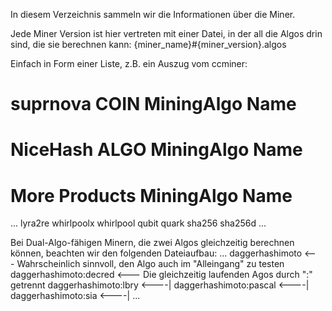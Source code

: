 In diesem Verzeichnis sammeln wir die Informationen über die Miner.

Jede Miner Version ist hier vertreten mit einer Datei, in der all die Algos drin sind, die sie berechnen kann:
{miner_name}#{miner_version}.algos

Einfach in Form einer Liste, z.B. ein Auszug vom ccminer:

# suprnova COIN   MiningAlgo Name
# NiceHash ALGO   MiningAlgo Name
# More Products   MiningAlgo Name
...
lyra2re
whirlpoolx        whirlpool
qubit
quark
sha256            sha256d
...

Bei Dual-Algo-fähigen Minern, die zwei Algos gleichzeitig berechnen können, beachten wir den folgenden Dateiaufbau:
...
daggerhashimoto                     <--- Wahrscheinlich sinnvoll, den Algo auch im "Alleingang" zu testen
daggerhashimoto:decred              <--- Die gleichzeitig laufenden Agos durch ":" getrennt
daggerhashimoto:lbry                <----|
daggerhashimoto:pascal              <----|
daggerhashimoto:sia                 <----|
...

